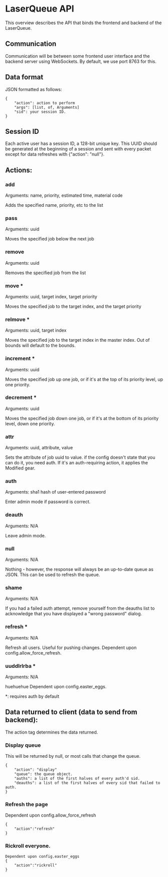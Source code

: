 # LaserQueue API

This overview describes the API that binds the frontend and backend of the LaserQueue.

## Communication
Communication will be between some frontend user interface and the backend server using WebSockets. By default, we use port 8763 for this.

## Data format
JSON formatted as follows:
```
{
	"action": action to perform
	"args": [list, of, Arguments]
	"sid": your session ID.
}
```

## Session ID
Each active user has a session ID, a 128-bit unique key. This UUID should be generated at the beginning of a session and sent with every packet except for data refreshes with {"action": "null"}.

## Actions:


### add
Arguments: name, priority, estimated time, material code

Adds the specified name, priority, etc to the list


### pass
Arguments: uuid

Moves the specified job below the next job


### remove
Arguments: uuid

Removes the specified job from the list


### move *
Arguments: uuid, target index, target priority

Moves the specified job to the target index, and the target priority


### relmove *
Arguments: uuid, target index

Moves the specified job to the target index in the master index. Out of bounds will default to the bounds.


### increment *
Arguments: uuid

Moves the specified job up one job, or if it's at the top of its priority level, up one priority.


### decrement *
Arguments: uuid

Moves the specified job down one job, or if it's at the bottom of its priority level, down one priority.


### attr 
Arguments: uuid, attribute, value

Sets the attribute of job uuid to value. if the config doesn't state that you can do it, you need auth. If it's an auth-requiring action, it applies the Modified gear.


### auth
Arguments: sha1 hash of user-entered password

Enter admin mode if password is correct.


### deauth
Arguments: N/A

Leave admin mode.


### null
Arguments: N/A

Nothing - however, the response will always be an up-to-date queue as JSON. This can be used to refresh the queue.

### shame
Arguments: N/A

If you had a failed auth attempt, remove yourself from the deauths list to acknowledge that you have displayed a "wrong password" dialog.


### refresh *
Arguments: N/A

Refresh all users. Useful for pushing changes.
Dependent upon config.allow_force_refresh.


### uuddlrlrba *
Arguments: N/A

huehuehue
Dependent upon config.easter_eggs.

*: requires auth by default



## Data returned to client (data to send from backend):
The action tag determines the data returned.


### Display queue
This will be returned by null, or most calls that change the queue.

```
{
	"action": "display"
	"queue": the queue object.
	"auths": a list of the first halves of every auth'd sid.
	"deauths": a list of the first halves of every sid that failed to auth.
}
```


### Refresh the page
Dependent upon config.allow_force_refresh

```
{
	"action":"refresh"
}
```

### Rickroll everyone.

```
Dependent upon config.easter_eggs
{
	"action":"rickroll"
}
```